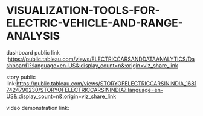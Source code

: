 # VISUALIZATION-TOOLS-FOR-ELECTRIC-VEHICLE-AND-RANGE-ANALYSIS


dashboard public link :https://public.tableau.com/views/ELECTRICCARSANDDATAANALYTICS/Dashboard1?:language=en-US&:display_count=n&:origin=viz_share_link

story public link:https://public.tableau.com/views/STORYOFELECTRICCARSININDIA_16817424790230/STORYOFELECTRICCARSININDIA?:language=en-US&:display_count=n&:origin=viz_share_link

video demonstration link: 
